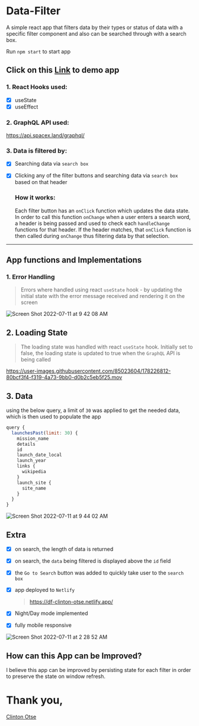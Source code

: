 # Data-Filter
A simple react app that filters data by their types or status of data with a specific filter component and also can be searched through with a search box.

Run `npm start` to start app

## Click on this <a href="https://df-clinton-otse.netlify.app/">Link<a> to demo app

### 1. React Hooks used:
- [x] useState
- [x] useEffect

### 2. GraphQL API used:

https://api.spacex.land/graphql/

### 3. Data is filtered by:

- [x] Searching data via `search box`
- [x] Clicking any of the filter buttons and searching data via `search box` based on that header
  
  ### How it works:
  
  Each filter button has an `onClick` function which updates the data state. In order to call this function `onChange` when a user enters a search     word, a header is being passed and used to check each `handleChange` functions for that header. If the header matches, that `onClick` function is then     called during `onChange` thus filtering data by that selection.

---
## App functions and Implementations

### 1. Error Handling

> Errors where handled using react `useState` hook - by updating the initial state with the error message received and rendering it on the screen
  
![Screen Shot 2022-07-11 at 9 42 08 AM](https://user-images.githubusercontent.com/85023604/178226675-5660c2bc-503c-4cb7-a2f4-655fd3423e05.png)

## 2. Loading State

> The loading state was handled with react `useState` hook. Initially set to false, the loading state is updated to true when the `GraphQL` API is being called

https://user-images.githubusercontent.com/85023604/178226812-80bcf3f4-f319-4a73-9bb0-d0b2c5eb5f25.mov

## 3. Data

using the below query, a limit of `30` was applied to get the needed data, which is then used to populate the app

```js
query {
  launchesPast(limit: 30) {
    mission_name
    details
    id
    launch_date_local
    launch_year
    links {
      wikipedia
    }
    launch_site {
      site_name
    }
  }
}
```
  
![Screen Shot 2022-07-11 at 9 44 02 AM](https://user-images.githubusercontent.com/85023604/178227208-f4e05593-e21a-4e17-847b-57fc344f97fc.png)

## Extra

- [x] on search, the length of data is returned
- [x] on search, the `data` being filtered is displayed above the `id` field
- [x] the `Go to Search` button was added to quickly take user to the `search box`
- [x] app deployed to `Netlify` 
  
  > https://df-clinton-otse.netlify.app/
  
  
- [x] Night/Day mode implemented 
- [x] fully mobile responsive

![Screen Shot 2022-07-11 at 2 28 52 AM](https://user-images.githubusercontent.com/85023604/178210385-7d8baa37-2b67-4ed8-86b8-76bc7899da5e.png)

## How can this App can be Improved?
  
  I believe this app can be improved by persisting state for each filter in order to preserve the state on window refresh. 
  
  # Thank you,
  
  <a href="https://github.com/DhanteyUD">Clinton Otse</a>

